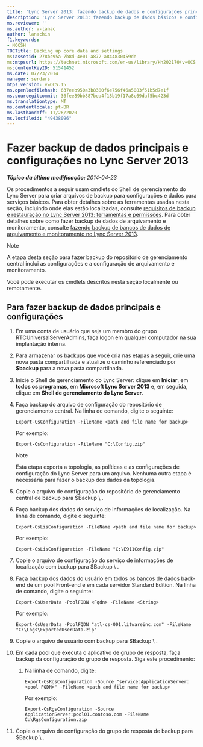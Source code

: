 ```yaml
---
title: 'Lync Server 2013: fazendo backup de dados e configurações principais'
description: 'Lync Server 2013: fazendo backup de dados básicos e configurações.'
ms.reviewer: ''
ms.author: v-lanac
author: lanachin
f1.keywords:
- NOCSH
TOCTitle: Backing up core data and settings
ms:assetid: 278bc95a-7b8d-4e01-a872-a844830459de
ms:mtpsurl: https://technet.microsoft.com/en-us/library/Hh202170(v=OCS.15)
ms:contentKeyID: 51541452
ms.date: 07/23/2014
manager: serdars
mtps_version: v=OCS.15
ms.openlocfilehash: 637eeb950a3b8380f6e756f46a5083f51b5d7e1f
ms.sourcegitcommit: 36fee89bb887bea4f18b19f17a8c69daf5bc423d
ms.translationtype: MT
ms.contentlocale: pt-BR
ms.lasthandoff: 11/26/2020
ms.locfileid: "49438096"
---
```

# <a name="backing-up-core-data-and-settings-in-lync-server-2013"></a>Fazer backup de dados principais e configurações no Lync Server 2013

<div data-xmlns="http://www.w3.org/1999/xhtml">

<div class="topic" data-xmlns="http://www.w3.org/1999/xhtml" data-msxsl="urn:schemas-microsoft-com:xslt" data-cs="https://msdn.microsoft.com/">

<div data-asp="https://msdn2.microsoft.com/asp">



</div>

<div id="mainSection">

<div id="mainBody">

<span> </span>

_**Tópico da última modificação:** 2014-04-23_

Os procedimentos a seguir usam cmdlets do Shell de gerenciamento do Lync Server para criar arquivos de backup para configurações e dados para serviços básicos. Para obter detalhes sobre as ferramentas usadas nesta seção, incluindo onde elas estão localizadas, consulte [requisitos de backup e restauração no Lync Server 2013: ferramentas e permissões](lync-server-2013-backup-and-restoration-requirements-tools-and-permissions.md). Para obter detalhes sobre como fazer backup de dados de arquivamento e monitoramento, consulte [fazendo backup de bancos de dados de arquivamento e monitoramento no Lync Server 2013](lync-server-2013-backing-up-archiving-and-monitoring-databases.md).

<div>


> [!NOTE]  
> A etapa desta seção para fazer backup do repositório de gerenciamento central inclui as configurações e a configuração de arquivamento e monitoramento.



</div>

Você pode executar os cmdlets descritos nesta seção localmente ou remotamente.

<div>

## <a name="to-back-up-core-data-and-settings"></a>Para fazer backup de dados principais e configurações

1.  Em uma conta de usuário que seja um membro do grupo RTCUniversalServerAdmins, faça logon em qualquer computador na sua implantação interna.

2.  Para armazenar os backups que você cria nas etapas a seguir, crie uma nova pasta compartilhada e atualize o caminho referenciado por **$backup** para a nova pasta compartilhada.

3.  Inicie o Shell de gerenciamento do Lync Server: clique em **Iniciar**, em **todos os programas**, em **Microsoft Lync Server 2013** e, em seguida, clique em **Shell de gerenciamento do Lync Server**.

4.  Faça backup do arquivo de configuração do repositório de gerenciamento central. Na linha de comando, digite o seguinte:
    
        Export-CsConfiguration -FileName <path and file name for backup>
    
    Por exemplo:
    
        Export-CsConfiguration -FileName "C:\Config.zip"
    
    <div>
    

    > [!NOTE]  
    > Esta etapa exporta a topologia, as políticas e as configurações de configuração do Lync Server para um arquivo. Nenhuma outra etapa é necessária para fazer o backup dos dados da topologia.

    
    </div>

5.  Copie o arquivo de configuração do repositório de gerenciamento central de backup para $Backup \\ .

6.  Faça backup dos dados do serviço de informações de localização. Na linha de comando, digite o seguinte:
    
        Export-CsLisConfiguration -FileName <path and file name for backup>
    
    Por exemplo:
    
        Export-CsLisConfiguration -FileName "C:\E911Config.zip"

7.  Copie o arquivo de configuração do serviço de informações de localização com backup para $Backup \\ .

8.  Faça backup dos dados do usuário em todos os bancos de dados back-end de um pool Front-end e em cada servidor Standard Edition. Na linha de comando, digite o seguinte:
    
        Export-CsUserData -PoolFQDN <Fqdn> -FileName <String>
    
    Por exemplo:
    
        Export-CsUserData -PoolFQDN "atl-cs-001.litwareinc.com" -FileName "C:\Logs\ExportedUserData.zip"

9.  Copie o arquivo de usuário com backup para $Backup \\ .

10. Em cada pool que executa o aplicativo de grupo de resposta, faça backup da configuração do grupo de resposta. Siga este procedimento:
    
    1.  Na linha de comando, digite:
        
            Export-CsRgsConfiguration -Source "service:ApplicationServer:<pool FQDN>" -FileName <path and file name for backup>
        
        Por exemplo:
        
            Export-CsRgsConfiguration -Source ApplicationServer:pool01.contoso.com -FileName C:\RgsConfiguration.zip

11. Copie o arquivo de configuração do grupo de resposta de backup para $Backup \\ .

</div>

</div>

<span> </span>

</div>

</div>

</div>

